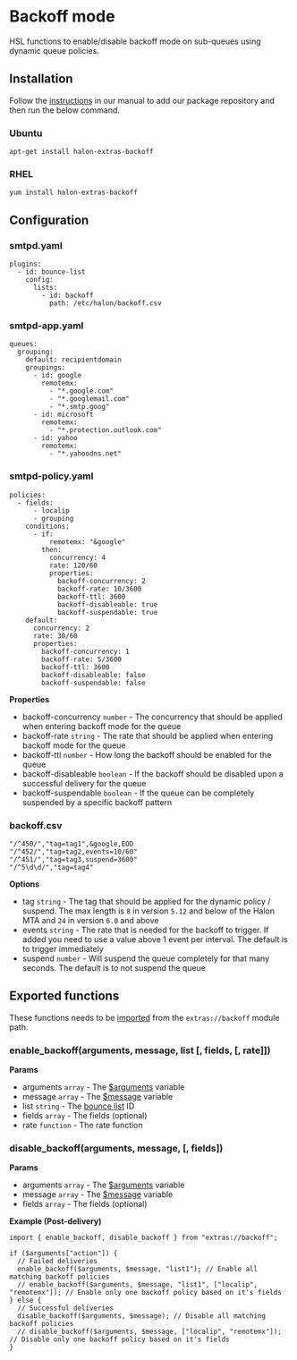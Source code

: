 # Backoff mode

HSL functions to enable/disable backoff mode on sub-queues using dynamic queue policies.

## Installation

Follow the [instructions](https://docs.halon.io/manual/comp_install.html#installation) in our manual to add our package repository and then run the below command.

### Ubuntu

```
apt-get install halon-extras-backoff
```

### RHEL

```
yum install halon-extras-backoff
```

## Configuration

### smtpd.yaml

```
plugins:
  - id: bounce-list
    config:
      lists:
        - id: backoff
          path: /etc/halon/backoff.csv
```

### smtpd-app.yaml

```
queues:
  grouping:
    default: recipientdomain
    groupings:
      - id: google
        remotemx:
          - "*.google.com"
          - "*.googlemail.com"
          - "*.smtp.goog"
      - id: microsoft
        remotemx:
          - "*.protection.outlook.com"
      - id: yahoo
        remotemx:
          - "*.yahoodns.net"
```

### smtpd-policy.yaml

```
policies:
  - fields:
      - localip
      - grouping
    conditions:
      - if:
          remotemx: "&google"
        then:
          concurrency: 4
          rate: 120/60
          properties:
            backoff-concurrency: 2
            backoff-rate: 10/3600
            backoff-ttl: 3600
            backoff-disableable: true
            backoff-suspendable: true
    default:
      concurrency: 2
      rate: 30/60
      properties:
        backoff-concurrency: 1
        backoff-rate: 5/3600
        backoff-ttl: 3600
        backoff-disableable: false
        backoff-suspendable: false
```

**Properties**

- backoff-concurrency `number` - The concurrency that should be applied when entering backoff mode for the queue
- backoff-rate `string` - The rate that should be applied when entering backoff mode for the queue
- backoff-ttl `number` - How long the backoff should be enabled for the queue
- backoff-disableable `boolean` - If the backoff should be disabled upon a successful delivery for the queue
- backoff-suspendable `boolean` - If the queue can be completely suspended by a specific backoff pattern

### backoff.csv

```
"/^450/","tag=tag1",&google,EOD
"/^452/","tag=tag2,events=10/60"
"/^451/","tag=tag3,suspend=3600"
"/^5\d\d/","tag=tag4"
```

**Options**

- tag `string` - The tag that should be applied for the dynamic policy / suspend. The max length is `8` in version `5.12` and below of the Halon MTA and `24` in version `6.0` and above
- events `string` - The rate that is needed for the backoff to trigger. If added you need to use a value above 1 event per interval. The default is to trigger immediately
- suspend `number` - Will suspend the queue completely for that many seconds. The default is to not suspend the queue

## Exported functions

These functions needs to be [imported](https://docs.halon.io/hsl/structures.html#import) from the `extras://backoff` module path.

### enable_backoff(arguments, message, list [, fields, [, rate]])

**Params**

- arguments `array` - The [$arguments](https://docs.halon.io/hsl/postdelivery.html#v-z1) variable
- message `array` - The [$message](https://docs.halon.io/hsl/postdelivery.html#v-m1) variable
- list `string` - The [bounce list](https://github.com/halon-extras/bounce-list) ID
- fields `array` - The fields (optional)
- rate `function` - The rate function

### disable_backoff(arguments, message, [, fields])

**Params**

- arguments `array` - The [$arguments](https://docs.halon.io/hsl/postdelivery.html#v-z1) variable
- message `array` - The [$message](https://docs.halon.io/hsl/postdelivery.html#v-m1) variable
- fields `array` - The fields (optional)

**Example (Post-delivery)**

```
import { enable_backoff, disable_backoff } from "extras://backoff";

if ($arguments["action"]) {
  // Failed deliveries
  enable_backoff($arguments, $message, "list1"); // Enable all matching backoff policies
  // enable_backoff($arguments, $message, "list1", ["localip", "remotemx"]); // Enable only one backoff policy based on it's fields
} else {
  // Successful deliveries
  disable_backoff($arguments, $message); // Disable all matching backoff policies
  // disable_backoff($arguments, $message, ["localip", "remotemx"]); // Disable only one backoff policy based on it's fields
}
```